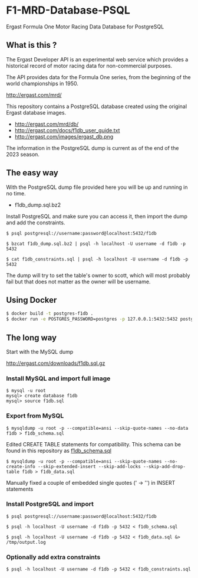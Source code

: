 # F1-MRD-Database-PSQL
Ergast Formula One Motor Racing Data Database for PostgreSQL


## What is this ?

The Ergast Developer API is an experimental web service which provides
a historical record of motor racing data for non-commercial purposes.

The API provides data for the Formula One series,
from the beginning of the world championships in 1950.

http://ergast.com/mrd/

This repository contains a PostgreSQL database created using the original Ergast database images.

- http://ergast.com/mrd/db/
- http://ergast.com/docs/f1db_user_guide.txt
- http://ergast.com/images/ergast_db.png

The information in the PostgreSQL dump is current as of the end of the 2023 season.


## The easy way

With the PostgreSQL dump file provided here you will be up and running in no time.

- f1db_dump.sql.bz2

Install PostgreSQL and make sure you can access it, then import the dump and add the constraints.

```
$ psql postgresql://username:password@localhost:5432/f1db

$ bzcat f1db_dump.sql.bz2 | psql -h localhost -U username -d f1db -p 5432

$ cat f1db_constraints.sql | psql -h localhost -U username -d f1db -p 5432
```

The dump will try to set the table's owner to scott,
which will most probably fail but that does not matter as the owner will be username.


## Using Docker

```bash
$ docker build -t postgres-f1db .
$ docker run -e POSTGRES_PASSWORD=postgres -p 127.0.0.1:5432:5432 postgres-f1db
```

## The long way

Start with the MySQL dump

http://ergast.com/downloads/f1db.sql.gz


### Install MySQL and import full image

```
$ mysql -u root
mysql> create database f1db
mysql> source f1db.sql
```


### Export from MySQL

```
$ mysqldump -u root -p --compatible=ansi --skip-quote-names --no-data f1db > f1db_schema.sql
```

Edited CREATE TABLE statements for compatibility.
This schema can be found in this repository as [f1db_schema.sql](f1db_schema.sql)

```
$ mysqldump -u root -p --compatible=ansi --skip-quote-names --no-create-info --skip-extended-insert --skip-add-locks --skip-add-drop-table f1db > f1db_data.sql
```

Manually fixed a couple of embedded single quotes (\' -> '') in INSERT statements


### Install PostgreSQL and import

```
$ psql postgresql://username:password@localhost:5432/f1db

$ psql -h localhost -U username -d f1db -p 5432 < f1db_schema.sql

$ psql -h localhost -U username -d f1db -p 5432 < f1db_data.sql &> /tmp/output.log
```


### Optionally add extra constraints

```
$ psql -h localhost -U username -d f1db -p 5432 < f1db_constraints.sql
```

